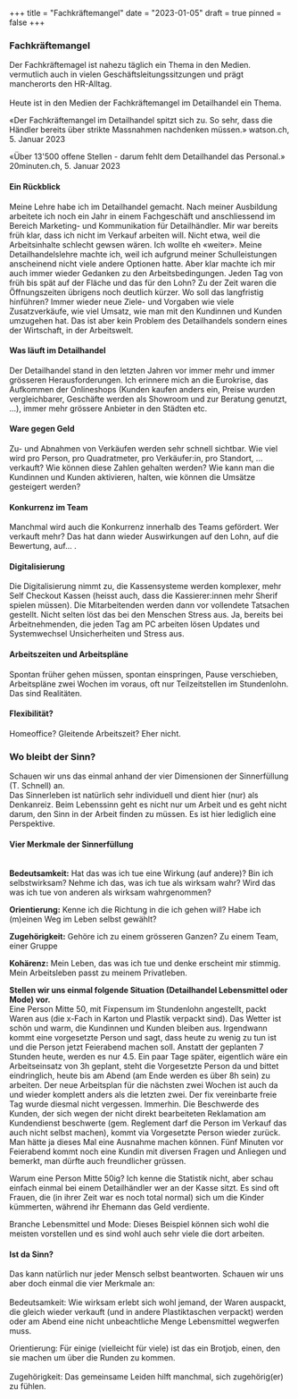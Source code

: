 +++
title = "Fachkräftemangel"
date = "2023-01-05"
draft = true
pinned = false
+++
### Fachkräftemangel

Der Fachkräftemagel ist nahezu täglich ein Thema in den Medien. vermutlich auch in vielen Geschäftsleitungssitzungen und prägt mancherorts den HR-Alltag. \
\
Heute ist in den Medien der Fachkräftemangel im Detailhandel ein Thema. 

«Der Fachkräftemangel im Detailhandel spitzt sich zu. So sehr, dass die Händler bereits über strikte Massnahmen nachdenken müssen.» watson.ch, 5. Januar 2023

«Über 13'500 offene Stellen - darum fehlt dem Detailhandel das Personal.» 20minuten.ch, 5. Januar 2023

#### Ein Rückblick

Meine Lehre habe ich im Detailhandel gemacht. Nach meiner Ausbildung arbeitete ich noch ein Jahr in einem Fachgeschäft und anschliessend im Bereich Marketing- und Kommunikation für Detailhändler. Mir war bereits früh klar, dass ich nicht im Verkauf arbeiten will. Nicht etwa, weil die Arbeitsinhalte schlecht gewsen wären. Ich wollte eh «weiter». Meine Detailhandelslehre machte ich, weil ich aufgrund meiner Schulleistungen anscheinend nicht viele andere Optionen hatte. Aber klar machte ich mir auch immer wieder Gedanken zu den Arbeitsbedingungen. Jeden Tag von früh bis spät auf der Fläche und das für den Lohn? Zu der Zeit waren die Öffnungszeiten übrigens noch deutlich kürzer. Wo soll das langfristig hinführen? Immer wieder neue Ziele- und Vorgaben wie viele Zusatzverkäufe, wie viel Umsatz, wie man mit den Kundinnen und Kunden umzugehen hat. Das ist aber kein Problem des Detailhandels sondern eines der Wirtschaft, in der Arbeitswelt. 

#### Was läuft im Detailhandel

Der Detailhandel stand in den letzten Jahren vor immer mehr und immer grösseren Herausforderungen. Ich erinnere mich an die Eurokrise, das Aufkommen der Onlineshops (Kunden kaufen anders ein, Preise wurden vergleichbarer, Geschäfte werden als Showroom und zur Beratung genutzt, ...), immer mehr grössere Anbieter in den Städten etc. 

#### Ware gegen Geld

Zu- und Abnahmen von Verkäufen werden sehr schnell sichtbar. Wie viel wird pro Person, pro Quadratmeter, pro Verkäufer:in, pro Standort, ... verkauft? Wie können diese Zahlen gehalten werden? Wie kann man die Kundinnen und Kunden aktivieren, halten, wie können die Umsätze gesteigert werden? 

#### Konkurrenz im Team

Manchmal wird auch die Konkurrenz innerhalb des Teams gefördert. Wer verkauft mehr? Das hat dann wieder Auswirkungen auf den Lohn, auf die Bewertung, auf... . 

#### Digitalisierung

Die Digitalisierung nimmt zu, die Kassensysteme werden komplexer, mehr Self Checkout Kassen (heisst auch, dass die Kassierer:innen mehr Sherif spielen müssen). Die Mitarbeitenden werden dann vor vollendete Tatsachen gestellt. Nicht selten löst das bei den Menschen Stress aus. Ja, bereits bei Arbeitnehmenden, die jeden Tag am PC arbeiten lösen Updates und Systemwechsel Unsicherheiten und Stress aus.

#### Arbeitszeiten und Arbeitspläne

Spontan früher gehen müssen, spontan einspringen, Pause verschieben, Arbeitspläne zwei Wochen im voraus, oft nur Teilzeitstellen im Stundenlohn. Das sind Realitäten. 

#### Flexibilität?

Homeoffice? Gleitende Arbeitszeit? Eher nicht.

### Wo bleibt der Sinn?

Schauen wir uns das einmal anhand der vier Dimensionen der Sinnerfüllung (T. Schnell) an.\
Das Sinnerleben ist natürlich sehr individuell und dient hier (nur) als Denkanreiz. Beim Lebenssinn geht es nicht nur um Arbeit und es geht nicht darum, den Sinn in der Arbeit finden zu müssen. Es ist hier lediglich eine Perspektive. 

#### Vier Merkmale der Sinnerfüllung

\
**Bedeutsamkeit:** Hat das was ich tue eine Wirkung (auf andere)? Bin ich selbstwirksam? Nehme ich das, was ich tue als wirksam wahr? Wird das was ich tue von anderen als wirksam wahrgenommen?

**Orientierung:** Kenne ich die Richtung in die ich gehen will? Habe ich (m)einen Weg im Leben selbst gewählt?

**Zugehörigkeit:** Gehöre ich zu einem grösseren Ganzen? Zu einem Team, einer Gruppe

**Kohärenz:** Mein Leben, das was ich tue und denke erscheint mir stimmig. Mein Arbeitsleben passt zu meinem Privatleben. 

**Stellen wir uns einmal folgende Situation (Detailhandel Lebensmittel oder Mode) vor.** \
Eine Person Mitte 50, mit Fixpensum im Stundenlohn angestellt, packt Waren aus (die x-Fach in Karton und Plastik verpackt sind). Das Wetter ist schön und warm, die Kundinnen und Kunden bleiben aus. Irgendwann kommt eine vorgesetzte Person und sagt, dass heute zu wenig zu tun ist und die Person jetzt Feierabend machen soll. Anstatt der geplanten 7 Stunden heute, werden es nur 4.5. Ein paar Tage später, eigentlich wäre ein Arbeitseinsatz von 3h geplant, steht die Vorgesetzte Person da und bittet eindringlich, heute bis am Abend (am Ende werden es über 8h sein) zu arbeiten. Der neue Arbeitsplan für die nächsten zwei Wochen ist auch da und wieder komplett anders als die letzten zwei. Der fix vereinbarte freie Tag wurde diesmal nicht vergessen. Immerhin. Die Beschwerde des Kunden, der sich wegen der nicht direkt bearbeiteten Reklamation am Kundendienst beschwerte (gem. Reglement darf die Person im Verkauf das auch nicht selbst machen), kommt via Vorgesetzte Person wieder zurück. Man hätte ja dieses Mal eine Ausnahme machen können. Fünf Minuten vor Feierabend kommt noch eine Kundin mit diversen Fragen und Anliegen und bemerkt, man dürfte auch freundlicher grüssen. 

Warum eine Person Mitte 50ig? Ich kenne die Statistik nicht, aber schau einfach einmal bei einem Detailhändler wer an der Kasse sitzt. Es sind oft Frauen, die (in ihrer Zeit war es noch total normal) sich um die Kinder kümmerten, während ihr Ehemann das Geld verdiente. 

Branche Lebensmittel und Mode: Dieses Beispiel können sich wohl die meisten vorstellen und es sind wohl auch sehr viele die dort arbeiten. 

#### Ist da Sinn?

Das kann natürlich nur jeder Mensch selbst beantworten. Schauen wir uns aber doch einmal die vier Merkmale an: \
\
Bedeutsamkeit: Wie wirksam erlebt sich wohl jemand, der Waren auspackt, die gleich wieder verkauft (und in andere Plastiktaschen verpackt) werden oder am Abend eine nicht unbeachtliche Menge Lebensmittel wegwerfen muss. 

Orientierung: Für einige (vielleicht für viele) ist das ein Brotjob, einen, den sie machen um über die Runden zu kommen. \
\
Zugehörigkeit: Das gemeinsame Leiden hilft manchmal, sich zugehörig(er) zu fühlen.